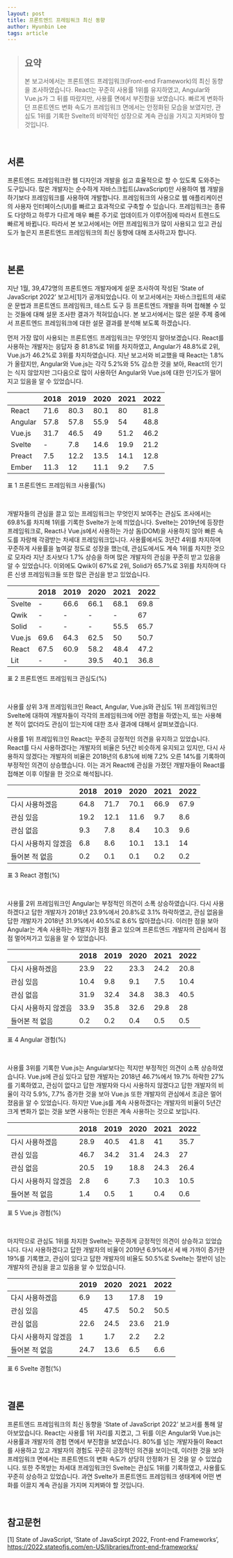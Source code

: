 ```yaml
---
layout: post
title: 프론트엔드 프레임워크 최신 동향
author: Hyunbin Lee
tags: article
---
```


> ## 요약
> 본 보고서에서는 프론트엔드 프레임워크(Front-end Framework)의 최신 동향을 조사하였습니다. React는 꾸준히 사용률 1위를 유지하였고, Angular와 Vue.js가 그 뒤를 따랐지만, 사용률 면에서 부진함을 보였습니다. 빠르게 변화하던 프론트엔드 변화 속도가 프레임워크 면에서는 안정화된 모습을 보였지만, 관심도 1위를 기록한 Svelte의 비약적인 성장으로 계속 관심을 가지고 지켜봐야 할 것입니다.

<br>

## 서론
프론트엔드 프레임워크란 웹 디자인과 개발을 쉽고 효율적으로 할 수 있도록 도와주는 도구입니다. 많은 개발자는 순수하게 자바스크립트(JavaScript)만 사용하여 웹 개발을 하기보다 프레임워크를 사용하여 개발합니다. 프레임워크의 사용으로 웹 애플리케이션의 사용자 인터페이스(UI)를 빠르고 효과적으로 구축할 수 있습니다. 프레임워크는 종류도 다양하고 하루가 다르게 매우 빠른 주기로 업데이트가 이루어짐에 따라서 트렌드도 빠르게 바뀝니다. 따라서 본 보고서에서는 어떤 프레임워크가 많이 사용되고 있고 관심도가 높은지 프론트엔드 프레임워크의 최신 동향에 대해 조사하고자 합니다.

<br>

## 본론
지난 1월, 39,472명의 프론트엔드 개발자에게 설문 조사하여 작성된 ‘State of JavaScript 2022’ 보고서[1]가 공개되었습니다. 이 보고서에서는 자바스크립트의 새로운 문법과 프론트엔드 프레임워크, 테스트 도구 등 프론트엔드 개발을 하며 접해볼 수 있는 것들에 대해 설문 조사한 결과가 적혀있습니다. 본 보고서에서는 많은 설문 주제 중에서 프론트엔드 프레임워크에 대한 설문 결과를 분석해 보도록 하겠습니다.

먼저 가장 많이 사용되는 프론트엔드 프레임워크는 무엇인지 알아보겠습니다. React를 사용하는 개발자는 응답자 중 81.8%로 1위를 차지하였고, Angular가 48.8%로 2위, Vue.js가 46.2%로 3위를 차지하였습니다. 지난 보고서와 비교했을 때 React는 1.8%가 올랐지만, Angular와 Vue.js는 각각 5.2%와 5% 감소한 것을 보아, React의 인기는 식지 않았지만 그다음으로 많이 사용하던 Angular와 Vue.js에 대한 인기도가 떨어지고 있음을 알 수 있었습니다.

|                |     2018    |     2019    |     2020    |     2021    |     2022    |
|----------------|-------------|-------------|-------------|-------------|-------------|
|     React      |     71.6    |     80.3    |     80.1    |     80      |     81.8    |
|     Angular    |     57.8    |     57.8    |     55.9    |     54      |     48.8    |
|     Vue.js     |     31.7    |     46.5    |     49      |     51.2    |     46.2    |
|     Svelte     |     -       |     7.8     |     14.6    |     19.9    |     21.2    |
|     Preact     |     7.5     |     12.2    |     13.5    |     14.1    |     12.8    |
|     Ember      |     11.3    |     12      |     11.1    |     9.2     |     7.5     |
표 1 프론트엔드 프레임워크 사용률(%)

<br>

개발자들의 관심을 끌고 있는 프레임워크는 무엇인지 보여주는 관심도 조사에서는 69.8%를 차지해 1위를 기록한 Svelte가 눈에 띄었습니다. Svelte는 2019년에 등장한 프레임워크로, React나 Vue.js에서 사용하는 가상 돔(DOM)을 사용하지 않아 빠른 속도를 자랑해 각광받는 차세대 프레임워크입니다. 사용률에서도 3년간 4위를 차지하며 꾸준하게 사용률을 높여갈 정도로 성장을 했는데, 관심도에서도 계속 1위를 차지한 것으로 모자라 지난 조사보다 1.7% 상승을 하며 많은 개발자의 관심을 꾸준히 받고 있음을 알 수 있었습니다. 이외에도 Qwik이 67%로 2위, Solid가 65.7%로 3위를 차지하며 다른 신생 프레임워크들 또한 많은 관심을 받고 있었습니다.

|               |     2018    |     2019    |     2020    |     2021    |     2022    |
|---------------|-------------|-------------|-------------|-------------|-------------|
|     Svelte    |     -       |     66.6    |     66.1    |     68.1    |     69.8    |
|     Qwik      |     -       |     -       |     -       |     -       |     67      |
|     Solid     |     -       |     -       |     -       |     55.5    |     65.7    |
|     Vue.js    |     69.6    |     64.3    |     62.5    |     50      |     50.7    |
|     React     |     67.5    |     60.9    |     58.2    |     48.4    |     47.2    |
|     Lit       |     -       |     -       |     39.5    |     40.1    |     36.8    |
표 2 프론트엔드 프레임워크 관심도(%)

<br>

사용률 상위 3개 프레임워크인 React, Angular, Vue.js와 관심도 1위 프레임워크인 Svelte에 대하여 개발자들이 각각의 프레임워크에 어떤 경험을 하였는지, 또는 사용해 본 적이 없더라도 관심이 있는지에 대한 조사 결과에 대해서 살펴보겠습니다.

사용률 1위 프레임워크인 React는 꾸준히 긍정적인 의견을 유지하고 있었습니다. React를 다시 사용하겠다는 개발자의 비율은 5년간 비슷하게 유지되고 있지만, 다시 사용하지 않겠다는 개발자의 비율은 2018년의 6.8%에 비해 7.2% 오른 14%를 기록하여 부정적인 의견이 상승했습니다. 이는 과거 React에 관심을 가졌던 개발자들이 React를 접해본 이후 이탈을 한 것으로 해석됩니다.

|                               |     2018    |     2019    |     2020    |     2021    |     2022    |
|-------------------------------|-------------|-------------|-------------|-------------|-------------|
|     다시 사용하겠음           |     64.8    |     71.7    |     70.1    |     66.9    |     67.9    |
|     관심 있음                 |     19.2    |     12.1    |     11.6    |     9.7     |     8.6     |
|     관심 없음                 |     9.3     |     7.8     |     8.4     |     10.3    |     9.6     |
|     다시 사용하지 않겠음    |     6.8     |     8.6     |     10.1    |     13.1    |     14      |
|     들어본 적 없음            |     0.2     |     0.1     |     0.1     |     0.2     |     0.2     |
표 3 React 경험(%)

<br>

사용률 2위 프레임워크인 Angular는 부정적인 의견이 소폭 상승하였습니다. 다시 사용하겠다고 답한 개발자가 2018년 23.9%에서 20.8%로 3.1% 하락하였고, 관심 없음을 답한 개발자가 2018년 31.9%에서 40.5%로 8.6% 많아졌습니다. 이러한 점을 보아 Angular는 계속 사용하는 개발자가 점점 줄고 있으며 프론트엔드 개발자의 관심에서 점점 멀어져가고 있음을 알 수 있었습니다.

|                               |     2018    |     2019    |     2020    |     2021    |     2022    |
|-------------------------------|-------------|-------------|-------------|-------------|-------------|
|     다시 사용하겠음           |     23.9    |     22      |     23.3    |     24.2    |     20.8    |
|     관심 있음                 |     10.4    |     9.8     |     9.1     |     7.5     |     10.4    |
|     관심 없음                 |     31.9    |     32.4    |     34.8    |     38.3    |     40.5    |
|     다시 사용하지 않겠음    |     33.9    |     35.8    |     32.6    |     29.8    |     28      |
|     들어본 적 없음            |     0.2     |     0.2     |     0.4     |     0.5     |     0.5     |
표 4 Angular 경험(%)

<br>

사용률 3위를 기록한 Vue.js는 Angular보다는 적지만 부정적인 의견이 소폭 상승하였습니다. Vue.js에 관심 있다고 답한 개발자는 2018년 46.7%에서 19.7% 하락한 27%를 기록하였고, 관심이 없다고 답한 개발자와 다시 사용하지 않겠다고 답한 개발자의 비율이 각각 5.9%, 7.7% 증가한 것을 보아 Vue.js 또한 개발자의 관심에서 조금은 멀어졌음을 알 수 있었습니다. 하지만 Vue.js를 계속 사용하겠다는 개발자의 비율이 5년간 크게 변화가 없는 것을 보면 사용하는 인원은 계속 사용하는 것으로 보입니다.

|                               |     2018    |     2019    |     2020    |     2021    |     2022    |
|-------------------------------|-------------|-------------|-------------|-------------|-------------|
|     다시 사용하겠음           |     28.9    |     40.5    |     41.8    |     41      |     35.7    |
|     관심 있음                 |     46.7    |     34.2    |     31.4    |     24.3    |     27      |
|     관심 없음                 |     20.5    |     19      |     18.8    |     24.3    |     26.4    |
|     다시 사용하지 않겠음    |     2.8     |     6       |     7.3     |     10.3    |     10.5    |
|     들어본 적 없음            |     1.4     |     0.5     |     1       |     0.4     |     0.6     |
표 5 Vue.js 경험(%)

<br>

마지막으로 관심도 1위를 차지한 Svelte는 꾸준하게 긍정적인 의견이 상승하고 있었습니다. 다시 사용하겠다고 답한 개발자의 비율이 2019년 6.9%에서 세 배 가까이 증가한 19%를 기록했고, 관심이 있다고 답한 개발자의 비율도 50.5%로 Svelte는 절반이 넘는 개발자의 관심을 끌고 있음을 알 수 있었습니다.

|                               |     2019    |     2020    |     2021    |     2022    |
|-------------------------------|-------------|-------------|-------------|-------------|
|     다시 사용하겠음           |     6.9     |     13      |     17.8    |     19      |
|     관심 있음                 |     45      |     47.5    |     50.2    |     50.5    |
|     관심 없음                 |     22.6    |     24.5    |     23.6    |     21.9    |
|     다시 사용하지 않겠음    |     1       |     1.7     |     2.2     |     2.2     |
|     들어본 적 없음            |     24.7    |     13.6    |     6.5     |     6.6     |
표 6 Svelte 경험(%)

<br>

## 결론
프론트엔드 프레임워크의 최신 동향을 ‘State of JavaScript 2022’ 보고서를 통해 알아보았습니다. React는 사용률 1위 자리를 지켰고, 그 뒤를 이은 Angular와 Vue.js는 사용률과 개발자의 경험 면에서 부진함을 보였습니다. 80%를 넘는 개발자들이 React를 사용하고 있고 개발자의 경험도 꾸준히 긍정적인 의견을 보이는데, 이러한 것을 보아 프레임워크 면에서는 프론트엔드의 변화 속도가 상당히 안정화가 된 것을 알 수 있었습니다. 또한 주목받는 차세대 프레임워크인 Svelte는 관심도 1위를 기록하였고, 사용률도 꾸준히 상승하고 있었습니다. 과연 Svelte가 프론트엔드 프레임워크 생태계에 어떤 변화를 이끌지 계속 관심을 가지며 지켜봐야 할 것입니다.

<br>

## 참고문헌
[1] State of JavaScript, ‘State of JavaScirpt 2022, Front-end Frameworks’, https://2022.stateofjs.com/en-US/libraries/front-end-frameworks/